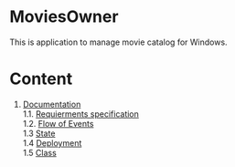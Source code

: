 # MoviesOwner
This is application to manage movie catalog for Windows.

# Content
 1. [Documentation](Documents)  
 1.1. [Requierments specification](https://github.com/Mouzer1/FilmManager/blob/master/Documents/SRS.md)  
 1.2. [Flow of Events](https://github.com/Mouzer1/FilmManager/tree/master/Diagramms)  
 1.3 [State](https://github.com/Mouzer1/FilmManager/tree/master/Diagramms/State/README.md)   
 1.4 [Deployment](https://github.com/Mouzer1/FilmManager/tree/master/Diagramms/Deployment/README.md)   
 1.5 [Class](https://github.com/Mouzer1/FilmManager/tree/master/Diagramms/Class/README.md)

